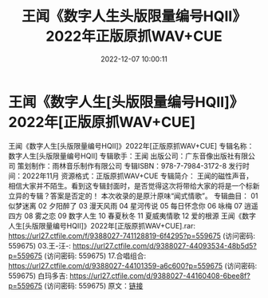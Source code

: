 ﻿---
title: 王闻《数字人生头版限量编号HQII》2022年正版原抓WAV+CUE
date: 2022-12-07 10:00:11
categories: 新碟专辑、稀有等精品
tags: 华语中文
---
# 王闻《数字人生[头版限量编号HQII]》2022年[正版原抓WAV+CUE]

王闻《数字人生[头版限量编号HQII]》2022年[正版原抓WAV+CUE]
专辑名称：数字人生[头版限量编号HQII]
专辑歌手：王闻
出版公司：广东音像出版社有限公司
策划制作：雨林音乐制作有限公司
专辑ISBN：978-7-7984-3172-8
发行时间：2022年11月
资源格式：正版原抓WAV+CUE
专辑简介：
王闻的磁性声音，相信大家并不陌生。看到这专辑封面时，是否觉得这次将带给大家的将是一个标新立异的专辑？答案是否定的！
本次收录的是原汁原味“闻式情歌”。
专辑曲目：
01 似梦迷离
02 夕阳醉了
03 漫天风雨
04 星河传说
05 每日怀念你
06 咏梅
07 逍遥四方
08 雾之恋
09 数字人生
10 春夏秋冬
11 夏威夷情歌
12 爱的根源
王闻《数字人生[头版限量编号HQII]》2022年[正版原抓WAV+CUE].rar: https://url27.ctfile.com/f/9388027-741128819-6f4295?p=559675
(访问密码: 559675)
03.王-汪-: https://url27.ctfile.com/d/9388027-44093534-48b5d5?p=559675
(访问密码: 559675)
17.合唱组合: https://url27.ctfile.com/d/9388027-44101359-a6c600?p=559675
(访问密码: 559675)
白玛多吉: https://url27.ctfile.com/d/9388027-44160408-6bee8f?p=559675
(访问密码: 559675)
原文：[链接](https://blog.sina.com.cn/s/blog_1647c7e76010310he.html)